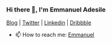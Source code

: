### Hi there 👋, I'm Emmanuel Adesile

[Blog](https://dev.to/emmaadesile) | [Twitter](https://twitter.com/emma_adesile) | [Linkedin](https://linkedin.com/in/emmaadesile) | [Dribbble](https://dribbble.com/emmaadesile)

- 📫 How to reach me: [Emmanuel](mailto:emma2adesile@gmail.com)
